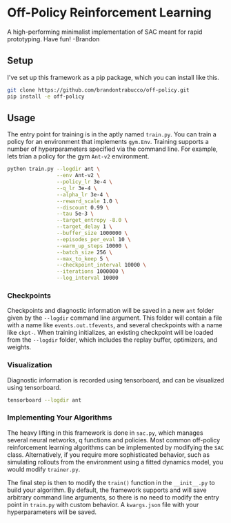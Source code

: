 # Off-Policy Reinforcement Learning

A high-performing minimalist implementation of SAC meant for rapid prototyping. Have fun! -Brandon

## Setup

I've set up this framework as a pip package, which you can install like this.

```bash
git clone https://github.com/brandontrabucco/off-policy.git
pip install -e off-policy
```

## Usage

The entry point for training is in the aptly named `train.py`. You can train a policy for an environment that implements `gym.Env`. Training supports a number of hyperparameters specified via the command line. For example, lets trian a policy for the gym `Ant-v2` environment.

```bash
python train.py --logdir ant \
                --env Ant-v2 \
                --policy_lr 3e-4 \
                --q_lr 3e-4 \
                --alpha_lr 3e-4 \
                --reward_scale 1.0 \
                --discount 0.99 \
                --tau 5e-3 \
                --target_entropy -8.0 \
                --target_delay 1 \
                --buffer_size 1000000 \
                --episodes_per_eval 10 \
                --warm_up_steps 10000 \
                --batch_size 256 \
                --max_to_keep 5 \
                --checkpoint_interval 10000 \
                --iterations 1000000 \
                --log_interval 10000
```

### Checkpoints

Checkpoints and diagnostic information will be saved in a new `ant` folder given by the `--logdir` command line argument. This folder will contain a file with a name like `events.out.tfevents`, and several checkpoints with a name like `ckpt-`. When training initializes, an existing checkpoint will be loaded from the `--logdir` folder, which includes the replay buffer, optimizers, and weights.

### Visualization

Diagnostic information is recorded using tensorboard, and can be visualized using tensorboard. 

```bash
tensorboard --logdir ant
```

### Implementing Your Algorithms

The heavy lifting in this framework is done in `sac.py`, which manages several neural networks, q functions and policies. Most common off-policy reinforcement learning algorithms can be implemented by modifying the `SAC` class. Alternatively, if you require more sophisticated behavior, such as simulating rollouts from the environment using a fitted dynamics model, you would modify `trainer.py`.

The final step is then to modify the `train()` function in the `__init__.py` to build your algorithm. By default, the framework supports and will save arbitrary command line arguments, so there is no need to modify the entry point in `train.py` with custom behavior. A `kwargs.json` file with your hyperparameters will be saved.
